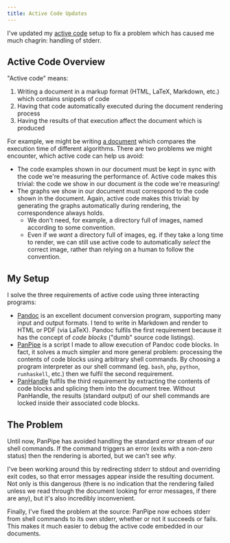 ```yaml
---
title: Active Code Updates
---
```


I've updated my [active code](/essays/activecode) setup to fix a problem which has caused me much chagrin: handling of stderr.

## Active Code Overview ##

"Active code" means:

 1. Writing a document in a markup format (HTML, LaTeX, Markdown, etc.) which contains snippets of code
 1. Having that code automatically executed during the document rendering process
 1. Having the results of that execution affect the document which is produced

For example, we might be writing [a document](/blog/2014-07-23-fib.html) which compares the execution time of different algorithms. There are two problems we might encounter, which active code can help us avoid:

 - The code examples shown in our document must be kept in sync with the code we're measuring the performance of. Active code makes this trivial: the code we show in our document *is* the code we're measuring!
 - The graphs we show in our document must correspond to the code shown in the document. Again, active code makes this trivial: by generating the graphs automatically during rendering, the correspondence always holds.
    - We don't need, for example, a directory full of images, named according to some convention.
    - Even if we *want* a directory full of images, eg. if they take a long time to render, we can still use active code to automatically *select* the correct image, rather than relying on a human to follow the convention.

## My Setup ##

I solve the three requirements of active code using three interacting programs:

 - [Pandoc](http://johnmacfarlane.net/pandoc/) is an excellent document conversion program, supporting many input and output formats. I tend to write in Markdown and render to HTML or PDF (via LaTeX). Pandoc fulfils the first requirement because it has the concept of *code blocks* ("dumb" source code listings).
 - [PanPipe](https://gitorious.org/panpipe) is a script I made to allow execution of Pandoc code blocks. In fact, it solves a much simpler and more general problem: processing the contents of code blocks using arbitrary shell commands. By choosing a program interpreter as our shell command (eg. `bash`, `php`, `python`, `runhaskell`, etc.) then we fulfil the second requirement.
 - [PanHandle](https://gitorious.org/pan-handler) fulfils the third requirement by extracting the contents of code blocks and splicing them into the document tree. Without PanHandle, the results (standard output) of our shell commands are locked inside their associated code blocks.

## The Problem ##

Until now, PanPipe has avoided handling the standard *error* stream of our shell commands. If the command triggers an error (exits with a non-zero status) then the rendering is aborted, but we can't see *why*.

I've been working around this by redirecting stderr to stdout and overriding exit codes, so that error messages appear inside the resulting document. Not only is this dangerous (there is no indication that the rendering failed unless we read through the document looking for error messages, if there are any), but it's also incredibly inconvenient.

Finally, I've fixed the problem at the source: PanPipe now echoes stderr from shell commands to its own stderr, whether or not it succeeds or fails. This makes it much easier to debug the active code embedded in our documents.
